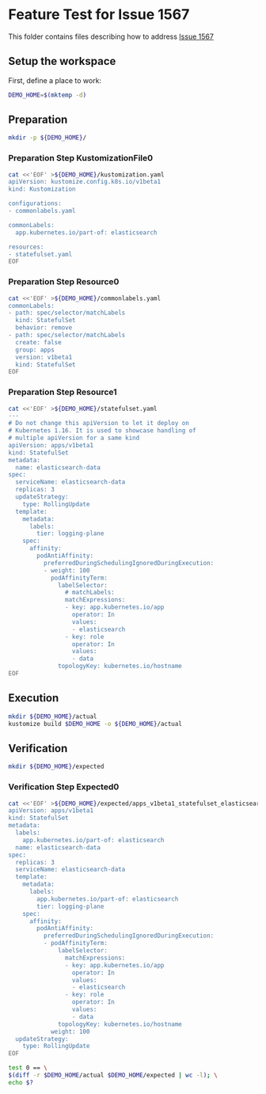 # Feature Test for Issue 1567


This folder contains files describing how to address [Issue 1567](https://github.com/kubernetes-sigs/kustomize/issues/1567)

## Setup the workspace

First, define a place to work:

<!-- @makeWorkplace @test -->
```bash
DEMO_HOME=$(mktemp -d)
```

## Preparation

<!-- @makeDirectories @test -->
```bash
mkdir -p ${DEMO_HOME}/
```

### Preparation Step KustomizationFile0

<!-- @createKustomizationFile0 @test -->
```bash
cat <<'EOF' >${DEMO_HOME}/kustomization.yaml
apiVersion: kustomize.config.k8s.io/v1beta1
kind: Kustomization

configurations:
- commonlabels.yaml

commonLabels:
  app.kubernetes.io/part-of: elasticsearch

resources:
- statefulset.yaml
EOF
```


### Preparation Step Resource0

<!-- @createResource0 @test -->
```bash
cat <<'EOF' >${DEMO_HOME}/commonlabels.yaml
commonLabels:
- path: spec/selector/matchLabels
  kind: StatefulSet
  behavior: remove
- path: spec/selector/matchLabels
  create: false
  group: apps
  version: v1beta1
  kind: StatefulSet
EOF
```


### Preparation Step Resource1

<!-- @createResource1 @test -->
```bash
cat <<'EOF' >${DEMO_HOME}/statefulset.yaml
---
# Do not change this apiVersion to let it deploy on
# Kubernetes 1.16. It is used to showcase handling of
# multiple apiVersion for a same kind
apiVersion: apps/v1beta1
kind: StatefulSet
metadata:
  name: elasticsearch-data
spec:
  serviceName: elasticsearch-data
  replicas: 3
  updateStrategy:
    type: RollingUpdate
  template:
    metadata:
      labels:
        tier: logging-plane
    spec:
      affinity:
        podAntiAffinity:
          preferredDuringSchedulingIgnoredDuringExecution:
          - weight: 100
            podAffinityTerm:
              labelSelector:
                # matchLabels:
                matchExpressions:
                - key: app.kubernetes.io/app
                  operator: In
                  values:
                  - elasticsearch
                - key: role
                  operator: In
                  values:
                  - data
              topologyKey: kubernetes.io/hostname
EOF
```

## Execution

<!-- @build @test -->
```bash
mkdir ${DEMO_HOME}/actual
kustomize build $DEMO_HOME -o ${DEMO_HOME}/actual
```

## Verification

<!-- @createExpectedDir @test -->
```bash
mkdir ${DEMO_HOME}/expected
```


### Verification Step Expected0

<!-- @createExpected0 @test -->
```bash
cat <<'EOF' >${DEMO_HOME}/expected/apps_v1beta1_statefulset_elasticsearch-data.yaml
apiVersion: apps/v1beta1
kind: StatefulSet
metadata:
  labels:
    app.kubernetes.io/part-of: elasticsearch
  name: elasticsearch-data
spec:
  replicas: 3
  serviceName: elasticsearch-data
  template:
    metadata:
      labels:
        app.kubernetes.io/part-of: elasticsearch
        tier: logging-plane
    spec:
      affinity:
        podAntiAffinity:
          preferredDuringSchedulingIgnoredDuringExecution:
          - podAffinityTerm:
              labelSelector:
                matchExpressions:
                - key: app.kubernetes.io/app
                  operator: In
                  values:
                  - elasticsearch
                - key: role
                  operator: In
                  values:
                  - data
              topologyKey: kubernetes.io/hostname
            weight: 100
  updateStrategy:
    type: RollingUpdate
EOF
```


<!-- @compareActualToExpected @test -->
```bash
test 0 == \
$(diff -r $DEMO_HOME/actual $DEMO_HOME/expected | wc -l); \
echo $?
```

